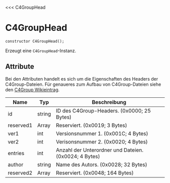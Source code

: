 ﻿<<< C4GroupHead

# C4GroupHead

```fnpreview
constructor C4GroupHead();
```
Erzeugt eine ```C4GroupHead```-Instanz.

## Attribute

Bei den Attributen handelt es sich um die Eigenschaften des Headers der C4Group-Dateien. Für genaueres zum Aufbau von C4Group-Dateien siehe den [C4Group Wikieintrag](http://wiki.nosebud.de/wiki/C4Group).

| Name | Typ | Beschreibung |
|------|-----|--------------|
| id   | string | ID des C4Group-Headers. (0x0000; 25 Bytes) |
| reserved1 | Array<PRUint8> | Reserviert. (0x0019; 3 Bytes) |
| ver1 | int | Versionsnummer 1. (0x001C; 4 Bytes) |
| ver2 | int | Verisonsnummer 2. (0x0020; 4 Bytes) |
| entries | int | Anzahl der Unterordner und Dateien. (0x0024; 4 Bytes) |
| author | string | Name des Autors. (0x0028; 32 Bytes) |
| reserved2 | Array<PRUint8> | Reserviert. (0x0048; 164 Bytes) |
